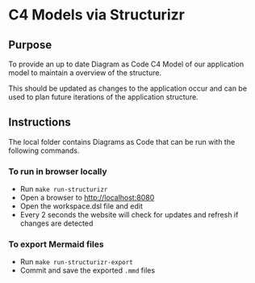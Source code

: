 # C4 Models via Structurizr

## Purpose

To provide an up to date Diagram as Code C4 Model of our application model to maintain a overview of the structure.

This should be updated as changes to the application occur and can be used to plan future iterations of the application structure.

## Instructions

The local folder contains Diagrams as Code that can be run with the following commands.

### To run in browser locally

- Run `make run-structurizr`
- Open a browser to [http://localhost:8080](http://localhost:8080)
- Open the workspace.dsl file and edit
- Every 2 seconds the website will check for updates and refresh if changes are detected

### To export Mermaid files

- Run `make run-structurizr-export`
- Commit and save the exported `.mmd` files
